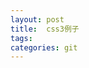 ```yaml
---
layout: post
title:  css3例子
tags:
categories: git
---
```





<dl id="content">
</dl>

<script>
var data = {
            "边框和背景":{
              "半透明边框": "012289cc14106a1bd7a5",
              "多重边框": "525eb8e9cdade71723c1",
              "背景定位1": "0f226e63595d1bef88cb",
              "背景定位2": "0f19ac5d28d0aa7b6c60",
              "背景定位3": "b5fcb42d055427ab6c1a",
              "边框内圆角": "170fe436f290083cc24c",
              "水平条纹": "119dbf7f0c76dba7b7ee",
              "垂直条纹": "1b4983062fd2b4d7e60e",
              "对角条纹": "abeab80934fc26e6538e",
              "对角条纹60度": "5646121210b0c99c94a7",
              "复杂条纹": "aa50d296a8ec07cf7334",
              "蓝网格图": "43bde2086e9d549fb844",
              "圆点图": "cd33da5d1a48046746cd",
              "棋盘图": "4f7ca0749582b1bd7527",
              "棋盘图-svg": "5d3cacead6f134da842e",
              "旋转动画": "ea53f3bee9a7f1439aa7",
              "随机条纹": "4b4ad05f4c1b5259066f",
              "边框图片": "c73fd4ea4b592a05c004",
              "连续的边框图片": "55b5f131c45702a55684",
              "古老的信封背景实现": "e3cfcb094e65d85df847",
              "古老的信封边框实现": "0f6900d370f55ec9c975",
              "行进的蚂蚁": "f26dddc71730c3847153",
              "页脚": "9483cc7012049f2c808e",
            },


            "形状":{
              "椭圆": "aada0b96b21ae3e45c1b",
              "半椭圆": "e98d11da331bd9482bb0",
              "4分之一椭圆": "2b75df0e72c9804e8abe",
              "平行四边形": "e1f72639c34a5578dda3",
              "利用伪元素的平行四边形": "f2d98791ab1f0b238aa9",
              "钻石图片": "7563400",
              "钻石图片效果": "c62456fed36a524b8273",
              "四角直切图片": "2937c990d6bfad274740",
              "四角圆切图片": "24484257bc6cf7076a8e",
              "使用边框的切角": "365c867441f3ee298212",
              "平行四边形选项卡": "1345dc9399dc8e794502",
              "圆饼动画": "722909b9808c14eb7300",
              "静止饼图": "66e1e52ac2a44ad87aa4",
              "五彩流动": "e324a92d31b7f67da5c0",
              "svg饼动画": "4696e4c6700fe9f346d8",
           	},

           	"视觉效果":{
              "一侧阴影": "cc055dadf493c15723cf",
              "双侧阴影": "d29d19ab66177b18bd64",
              "反向阴影": "a23e445fca36293d12f6",
              "投影滤镜": "d8a2376c79906d68f3d1",
              "图片滤镜": "b338c9940a31b727b7a9",
              "变色的老虎": "0dced2852818c0f555e9",
              "透明背景文字": "d9f243ddd7dbffa341a4",
              "卷脚": "83b4d6bc907aa5ab576a",
              "卷脚2": "bc32dc20adea2261c731",
           	},

           	"字体处理":{
              "文本均分": "e370ba333ae95116e212",
              "断行": "7eb242f4e8f078cadbca",
              "隔行色": "cf30f5d442533b32600d",
              "代码tab数量": "88c1523dfd1284950b4d",
              "个性下划线": "58f3d67d5bb0f8338776",
              "更个性的下划线": "c9184f634e9e9efde6e8",
              "文本阴影": "80eafefae35d26979972",
              "空心文字": "7a665ce85190f9cb201e",
              "发光文字": "4af6d5c3b22395543cb8",
              "3d文字": "ba8161d038b9c13b99ac",
              "圆环文字": "bda1bf6b0c4adbcea63d",
            },

            "用户体验":{
              "禁止的按钮": "41c8da81742e1ab1d07f",
              "扩大点击区域": "df5686d4047307991f73",
              "扩大点击区域": "d76ac0acc80923d47106",
              "复选框": "e269f10328615254e29e",
              "点击切换样式的按钮": "fa5c622180b232043891",
              "方便的遮罩": "91538b2131d3545035ca",
              "模糊遮罩": "1326eb460b0dff91d638",
              "滑动到底部顶部的提示": "20205b5fcdd834461e80",
              "可拖动的图片遮罩": "b7e7fef7dcf9a7161a51",
            },

             "动画效果":{
              "弹球": "1b37089310d0a5a2d8e6",
              "android风": "6cf33228089efef8a5ac",
              "android动画": "73294faf1e2bc5ff0078",
              "帧动画": "bcc082518391f45b41dc",
              "闪烁": "46fe09e5f2b97d6f282d",
              "打字效果": "b04ab9f41084b0a66960",
              "静态播放动画": "b7b53efcc2f933ca6d54",
              "转动动画": "87d80a51a5294ec07aea",
              "转动动画2": "6c647a5599dc11145f2c"
             },

            "弹性布局":{
              "intrinsic-sizing": "82eb1575806f6eff9c37",
              "styling-sibling-count": "70c434a6e802b062f494",
              "fluid-fixed": "763229b68fa27c5c1bfa",
              "vertical-centering-text": "00b5cd0de91a439616e8",
              "vertical-centering": "8aa9aa04ee57f479c513",
              "vertical-centering-vh": "bf12b39d8f5da2b6e5b6",
              "vertical-centering-abs": "cd12fac0e18bb27fb62d",
              "sticky-footer-fixed": "b10c3eb3b7078711a588",
              "sticky-footer": "410e43c60863a8dba193",
             },
           };
var content = document.querySelector('#content');
var htmlStr = '';
for(var cate in data){
  htmlStr += '<h2>'+cate+'</h2>';
  for( var name in data[cate] ){
    htmlStr += '<dd><a href="http://dabblet.com/gist/'+data[cate][name]+'">'+name+'</a></dd>';
  }
}
content.innerHTML = htmlStr;
</script>
